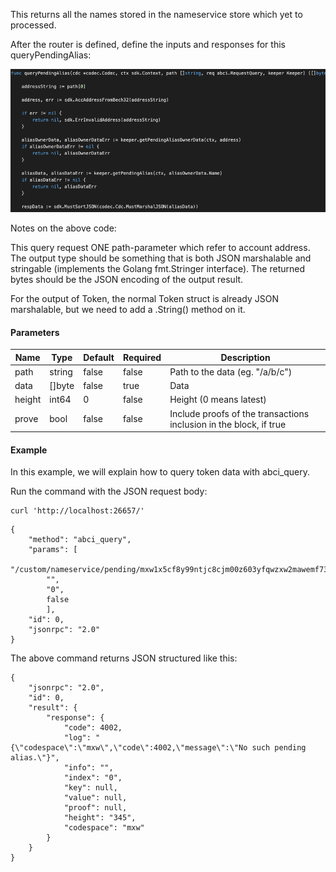 This returns all the names stored in the nameservice store which yet to processed.

After the router is defined, define the inputs and responses for this queryPendingAlias:

![Image-2](../pic/queryPendingAlias.png)


Notes on the above code:

This query request ONE path-parameter which refer to account address. 
The output type should be something that is both JSON marshalable and stringable (implements the Golang fmt.Stringer interface). The returned bytes should be the JSON encoding of the output result.

For the output of Token, the normal Token struct is already JSON marshalable, but we need to add a .String() method on it.

#### Parameters
| Name | Type | Default | Required | Description                 |
| ---- | ---- | ------- | -------- | --------------------------- |
| path | string | false | false    | Path to the data (eg. "/a/b/c") |
| data | []byte | false | true     | Data |
| height | int64 | 0 | false    | Height (0 means latest) |
| prove | bool | false | false    | Include proofs of the transactions inclusion in the block, if true |


#### Example
In this example, we will explain how to query token data with abci_query. 

Run the command with the JSON request body:
```
curl 'http://localhost:26657/'
```

```
{
    "method": "abci_query",
    "params": [
    	"/custom/nameservice/pending/mxw1x5cf8y99ntjc8cjm00z603yfqwzxw2mawemf73",
    	"",
    	"0",
    	false
    	],
    "id": 0,
    "jsonrpc": "2.0"
}

```

The above command returns JSON structured like this: 
```
{
    "jsonrpc": "2.0",
    "id": 0,
    "result": {
        "response": {
            "code": 4002,
            "log": "{\"codespace\":\"mxw\",\"code\":4002,\"message\":\"No such pending alias.\"}",
            "info": "",
            "index": "0",
            "key": null,
            "value": null,
            "proof": null,
            "height": "345",
            "codespace": "mxw"
        }
    }
}

```

